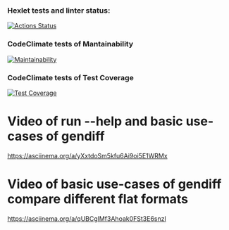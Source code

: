 ### Hexlet tests and linter status:
[![Actions Status](https://github.com/valeryglass/python-project-50/workflows/hexlet-check/badge.svg)](https://github.com/valeryglass/python-project-50/actions)
### CodeClimate tests of Mantainability
[![Maintainability](https://api.codeclimate.com/v1/badges/278f39bfd39e26f23a80/maintainability)](https://codeclimate.com/github/valeryglass/python-project-50/maintainability)
### CodeClimate tests of Test Coverage
[![Test Coverage](https://api.codeclimate.com/v1/badges/278f39bfd39e26f23a80/test_coverage)](https://codeclimate.com/github/valeryglass/python-project-50/test_coverage)
# Video of run --help and basic use-cases of gendiff
https://asciinema.org/a/yXxtdoSm5kfu6Ai9oi5E1WRMx
# Video of basic use-cases of gendiff compare different flat formats
https://asciinema.org/a/qUBCglMf3Ahoak0FSt3E6snzl
